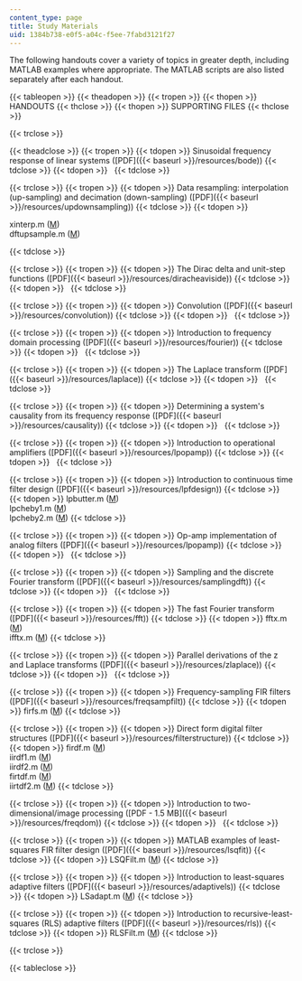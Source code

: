 ```yaml
---
content_type: page
title: Study Materials
uid: 1384b738-e0f5-a04c-f5ee-7fabd3121f27
---
```


The following handouts cover a variety of topics in greater depth, including MATLAB examples where appropriate. The MATLAB scripts are also listed separately after each handout.

{{< tableopen >}}
{{< theadopen >}}
{{< tropen >}}
{{< thopen >}}
HANDOUTS
{{< thclose >}}
{{< thopen >}}
SUPPORTING FILES
{{< thclose >}}

{{< trclose >}}

{{< theadclose >}}
{{< tropen >}}
{{< tdopen >}}
Sinusoidal frequency response of linear systems ([PDF]({{< baseurl >}}/resources/bode))
{{< tdclose >}}
{{< tdopen >}}
 
{{< tdclose >}}

{{< trclose >}}
{{< tropen >}}
{{< tdopen >}}
Data resampling: interpolation (up-sampling) and decimation (down-sampling) ([PDF]({{< baseurl >}}/resources/updownsampling))
{{< tdclose >}}
{{< tdopen >}}


xinterp.m ([M](/courses/mechanical-engineering/2-161-signal-processing-continuous-and-discrete-fall-2008/study-materials/xinterp.m))  
dftupsample.m ([M](/courses/mechanical-engineering/2-161-signal-processing-continuous-and-discrete-fall-2008/study-materials/dftupsample.m))


{{< tdclose >}}

{{< trclose >}}
{{< tropen >}}
{{< tdopen >}}
The Dirac delta and unit-step functions ([PDF]({{< baseurl >}}/resources/diracheaviside))
{{< tdclose >}}
{{< tdopen >}}
 
{{< tdclose >}}

{{< trclose >}}
{{< tropen >}}
{{< tdopen >}}
Convolution ([PDF]({{< baseurl >}}/resources/convolution))
{{< tdclose >}}
{{< tdopen >}}
 
{{< tdclose >}}

{{< trclose >}}
{{< tropen >}}
{{< tdopen >}}
Introduction to frequency domain processing ([PDF]({{< baseurl >}}/resources/fourier))
{{< tdclose >}}
{{< tdopen >}}
 
{{< tdclose >}}

{{< trclose >}}
{{< tropen >}}
{{< tdopen >}}
The Laplace transform ([PDF]({{< baseurl >}}/resources/laplace))
{{< tdclose >}}
{{< tdopen >}}
 
{{< tdclose >}}

{{< trclose >}}
{{< tropen >}}
{{< tdopen >}}
Determining a system's causality from its frequency response ([PDF]({{< baseurl >}}/resources/causality))
{{< tdclose >}}
{{< tdopen >}}
 
{{< tdclose >}}

{{< trclose >}}
{{< tropen >}}
{{< tdopen >}}
Introduction to operational amplifiers ([PDF]({{< baseurl >}}/resources/lpopamp))
{{< tdclose >}}
{{< tdopen >}}
 
{{< tdclose >}}

{{< trclose >}}
{{< tropen >}}
{{< tdopen >}}
Introduction to continuous time filter design ([PDF]({{< baseurl >}}/resources/lpfdesign))
{{< tdclose >}}
{{< tdopen >}}
lpbutter.m ([M](/courses/mechanical-engineering/2-161-signal-processing-continuous-and-discrete-fall-2008/study-materials/lpbutter.m))  
lpcheby1.m ([M](/courses/mechanical-engineering/2-161-signal-processing-continuous-and-discrete-fall-2008/study-materials/lpcheby1.m))  
lpcheby2.m ([M](/courses/mechanical-engineering/2-161-signal-processing-continuous-and-discrete-fall-2008/study-materials/lpcheby2.m))
{{< tdclose >}}

{{< trclose >}}
{{< tropen >}}
{{< tdopen >}}
Op-amp implementation of analog filters ([PDF]({{< baseurl >}}/resources/lpopamp))
{{< tdclose >}}
{{< tdopen >}}
 
{{< tdclose >}}

{{< trclose >}}
{{< tropen >}}
{{< tdopen >}}
Sampling and the discrete Fourier transform ([PDF]({{< baseurl >}}/resources/samplingdft))
{{< tdclose >}}
{{< tdopen >}}
 
{{< tdclose >}}

{{< trclose >}}
{{< tropen >}}
{{< tdopen >}}
The fast Fourier transform ([PDF]({{< baseurl >}}/resources/fft))
{{< tdclose >}}
{{< tdopen >}}
fftx.m ([M](/courses/mechanical-engineering/2-161-signal-processing-continuous-and-discrete-fall-2008/study-materials/fftx.m))  
ifftx.m ([M](/courses/mechanical-engineering/2-161-signal-processing-continuous-and-discrete-fall-2008/study-materials/ifftx.m))
{{< tdclose >}}

{{< trclose >}}
{{< tropen >}}
{{< tdopen >}}
Parallel derivations of the z and Laplace transforms ([PDF]({{< baseurl >}}/resources/zlaplace))
{{< tdclose >}}
{{< tdopen >}}
 
{{< tdclose >}}

{{< trclose >}}
{{< tropen >}}
{{< tdopen >}}
Frequency-sampling FIR filters ([PDF]({{< baseurl >}}/resources/freqsampfilt))
{{< tdclose >}}
{{< tdopen >}}
firfs.m ([M](/courses/mechanical-engineering/2-161-signal-processing-continuous-and-discrete-fall-2008/study-materials/firfs.m))
{{< tdclose >}}

{{< trclose >}}
{{< tropen >}}
{{< tdopen >}}
Direct form digital filter structures ([PDF]({{< baseurl >}}/resources/filterstructure))
{{< tdclose >}}
{{< tdopen >}}
firdf.m ([M](/courses/mechanical-engineering/2-161-signal-processing-continuous-and-discrete-fall-2008/study-materials/firdf.m))  
iirdf1.m ([M](/courses/mechanical-engineering/2-161-signal-processing-continuous-and-discrete-fall-2008/study-materials/iirdf1.m))  
iirdf2.m ([M](/courses/mechanical-engineering/2-161-signal-processing-continuous-and-discrete-fall-2008/study-materials/iirdf2.m))  
firtdf.m ([M](/courses/mechanical-engineering/2-161-signal-processing-continuous-and-discrete-fall-2008/study-materials/firtdf.m))  
iirtdf2.m ([M](/courses/mechanical-engineering/2-161-signal-processing-continuous-and-discrete-fall-2008/study-materials/iirtdf2.m))
{{< tdclose >}}

{{< trclose >}}
{{< tropen >}}
{{< tdopen >}}
Introduction to two-dimensional/image processing ([PDF - 1.5 MB]({{< baseurl >}}/resources/freqdom))
{{< tdclose >}}
{{< tdopen >}}
 
{{< tdclose >}}

{{< trclose >}}
{{< tropen >}}
{{< tdopen >}}
MATLAB examples of least-squares FIR filter design ([PDF]({{< baseurl >}}/resources/lsqfit))
{{< tdclose >}}
{{< tdopen >}}
LSQFilt.m ([M](/courses/mechanical-engineering/2-161-signal-processing-continuous-and-discrete-fall-2008/study-materials/LSQFilt.m))
{{< tdclose >}}

{{< trclose >}}
{{< tropen >}}
{{< tdopen >}}
Introduction to least-squares adaptive filters ([PDF]({{< baseurl >}}/resources/adaptivels))
{{< tdclose >}}
{{< tdopen >}}
LSadapt.m ([M](/courses/mechanical-engineering/2-161-signal-processing-continuous-and-discrete-fall-2008/study-materials/LSadapt.m))
{{< tdclose >}}

{{< trclose >}}
{{< tropen >}}
{{< tdopen >}}
Introduction to recursive-least-squares (RLS) adaptive filters ([PDF]({{< baseurl >}}/resources/rls))
{{< tdclose >}}
{{< tdopen >}}
RLSFilt.m ([M](/courses/mechanical-engineering/2-161-signal-processing-continuous-and-discrete-fall-2008/study-materials/RLSFilt.m))
{{< tdclose >}}

{{< trclose >}}

{{< tableclose >}}